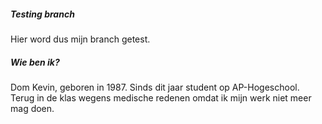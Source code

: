 ##### Testing branch

Hier word dus mijn branch getest.


##### Wie ben ik?


Dom Kevin, geboren in 1987. Sinds dit jaar student op AP-Hogeschool. Terug in de klas wegens medische redenen omdat ik mijn werk niet meer mag doen.